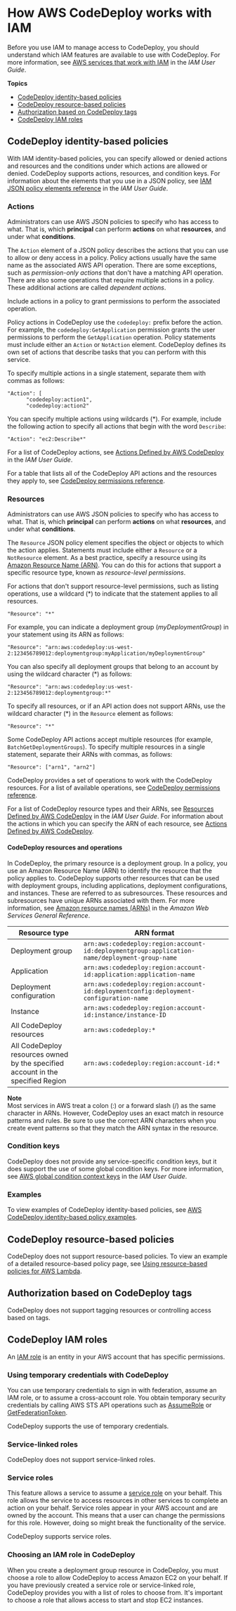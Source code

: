 # How AWS CodeDeploy works with IAM<a name="security_iam_service-with-iam"></a>

Before you use IAM to manage access to CodeDeploy, you should understand which IAM features are available to use with CodeDeploy\. For more information, see [AWS services that work with IAM](https://docs.aws.amazon.com/IAM/latest/UserGuide/reference_aws-services-that-work-with-iam.html) in the *IAM User Guide*\.

**Topics**
+ [CodeDeploy identity\-based policies](#security_iam_service-with-iam-id-based-policies)
+ [CodeDeploy resource\-based policies](#security_iam_service-with-iam-resource-based-policies)
+ [Authorization based on CodeDeploy tags](#security_iam_service-with-iam-tags)
+ [CodeDeploy IAM roles](#security_iam_service-with-iam-roles)

## CodeDeploy identity\-based policies<a name="security_iam_service-with-iam-id-based-policies"></a>

With IAM identity\-based policies, you can specify allowed or denied actions and resources and the conditions under which actions are allowed or denied\. CodeDeploy supports actions, resources, and condition keys\. For information about the elements that you use in a JSON policy, see [IAM JSON policy elements reference](https://docs.aws.amazon.com/IAM/latest/UserGuide/reference_policies_elements.html) in the *IAM User Guide*\.

### Actions<a name="security_iam_service-with-iam-id-based-policies-actions"></a>

Administrators can use AWS JSON policies to specify who has access to what\. That is, which **principal** can perform **actions** on what **resources**, and under what **conditions**\.

The `Action` element of a JSON policy describes the actions that you can use to allow or deny access in a policy\. Policy actions usually have the same name as the associated AWS API operation\. There are some exceptions, such as *permission\-only actions* that don't have a matching API operation\. There are also some operations that require multiple actions in a policy\. These additional actions are called *dependent actions*\.

Include actions in a policy to grant permissions to perform the associated operation\.

Policy actions in CodeDeploy use the `codedeploy:` prefix before the action\. For example, the `codedeploy:GetApplication` permission grants the user permissions to perform the `GetApplication` operation\. Policy statements must include either an `Action` or `NotAction` element\. CodeDeploy defines its own set of actions that describe tasks that you can perform with this service\.

To specify multiple actions in a single statement, separate them with commas as follows:

```
"Action": [
      "codedeploy:action1",
      "codedeploy:action2"
```

You can specify multiple actions using wildcards \(\*\)\. For example, include the following action to specify all actions that begin with the word `Describe`:

```
"Action": "ec2:Describe*"
```



For a list of CodeDeploy actions, see [Actions Defined by AWS CodeDeploy](https://docs.aws.amazon.com/IAM/latest/UserGuide/list_awscodedeploy.html#awscodedeploy-actions-as-permissions) in the *IAM User Guide*\.

For a table that lists all of the CodeDeploy API actions and the resources they apply to, see [CodeDeploy permissions reference](auth-and-access-control-permissions-reference.md)\.

### Resources<a name="security_iam_service-with-iam-id-based-policies-resources"></a>

Administrators can use AWS JSON policies to specify who has access to what\. That is, which **principal** can perform **actions** on what **resources**, and under what **conditions**\.

The `Resource` JSON policy element specifies the object or objects to which the action applies\. Statements must include either a `Resource` or a `NotResource` element\. As a best practice, specify a resource using its [Amazon Resource Name \(ARN\)](https://docs.aws.amazon.com/general/latest/gr/aws-arns-and-namespaces.html)\. You can do this for actions that support a specific resource type, known as *resource\-level permissions*\.

For actions that don't support resource\-level permissions, such as listing operations, use a wildcard \(\*\) to indicate that the statement applies to all resources\.

```
"Resource": "*"
```



For example, you can indicate a deployment group \(*myDeploymentGroup*\) in your statement using its ARN as follows:

```
"Resource": "arn:aws:codedeploy:us-west-2:123456789012:deploymentgroup:myApplication/myDeploymentGroup"
```

You can also specify all deployment groups that belong to an account by using the wildcard character \(\*\) as follows:

```
"Resource": "arn:aws:codedeploy:us-west-2:123456789012:deploymentgroup:*"
```

To specify all resources, or if an API action does not support ARNs, use the wildcard character \(\*\) in the `Resource` element as follows:

```
"Resource": "*"
```

Some CodeDeploy API actions accept multiple resources \(for example, `BatchGetDeploymentGroups`\)\. To specify multiple resources in a single statement, separate their ARNs with commas, as follows:

```
"Resource": ["arn1", "arn2"]
```

CodeDeploy provides a set of operations to work with the CodeDeploy resources\. For a list of available operations, see [CodeDeploy permissions reference](auth-and-access-control-permissions-reference.md)\.

For a list of CodeDeploy resource types and their ARNs, see [Resources Defined by AWS CodeDeploy](https://docs.aws.amazon.com/IAM/latest/UserGuide/list_awscodedeploy.html) in the *IAM User Guide*\. For information about the actions in which you can specify the ARN of each resource, see [Actions Defined by AWS CodeDeploy](https://docs.aws.amazon.com/IAM/latest/UserGuide/list_awscodedeploy.html#awscodedeploy-actions-as-permissions)\.

#### CodeDeploy resources and operations<a name="arn-formats"></a>

In CodeDeploy, the primary resource is a deployment group\. In a policy, you use an Amazon Resource Name \(ARN\) to identify the resource that the policy applies to\. CodeDeploy supports other resources that can be used with deployment groups, including applications, deployment configurations, and instances\. These are referred to as subresources\. These resources and subresources have unique ARNs associated with them\. For more information, see [Amazon resource names \(ARNs\)](https://docs.aws.amazon.com/general/latest/gr/aws-arns-and-namespaces.html) in the *Amazon Web Services General Reference*\.


| Resource type | ARN format | 
| --- | --- | 
| Deployment group |  `arn:aws:codedeploy:region:account-id:deploymentgroup:application-name/deployment-group-name`  | 
| Application |  `arn:aws:codedeploy:region:account-id:application:application-name`  | 
| Deployment configuration |  `arn:aws:codedeploy:region:account-id:deploymentconfig:deployment-configuration-name`   | 
| Instance |  `arn:aws:codedeploy:region:account-id:instance/instance-ID`  | 
|  All CodeDeploy resources  |  `arn:aws:codedeploy:*`  | 
|  All CodeDeploy resources owned by the specified account in the specified Region  |  `arn:aws:codedeploy:region:account-id:*`  | 

**Note**  
Most services in AWS treat a colon \(:\) or a forward slash \(/\) as the same character in ARNs\. However, CodeDeploy uses an exact match in resource patterns and rules\. Be sure to use the correct ARN characters when you create event patterns so that they match the ARN syntax in the resource\.

### Condition keys<a name="security_iam_service-with-iam-id-based-policies-conditionkeys"></a>

CodeDeploy does not provide any service\-specific condition keys, but it does support the use of some global condition keys\. For more information, see [AWS global condition context keys](https://docs.aws.amazon.com/IAM/latest/UserGuide/reference_policies_condition-keys.html) in the *IAM User Guide*\.



### Examples<a name="security_iam_service-with-iam-id-based-policies-examples"></a>



To view examples of CodeDeploy identity\-based policies, see [AWS CodeDeploy identity\-based policy examples](security_iam_id-based-policy-examples.md)\.

## CodeDeploy resource\-based policies<a name="security_iam_service-with-iam-resource-based-policies"></a>

CodeDeploy does not support resource\-based policies\. To view an example of a detailed resource\-based policy page, see [Using resource\-based policies for AWS Lambda](https://docs.aws.amazon.com/lambda/latest/dg/access-control-resource-based.html)\.

## Authorization based on CodeDeploy tags<a name="security_iam_service-with-iam-tags"></a>

CodeDeploy does not support tagging resources or controlling access based on tags\.

## CodeDeploy IAM roles<a name="security_iam_service-with-iam-roles"></a>

An [IAM role](https://docs.aws.amazon.com/IAM/latest/UserGuide/id_roles.html) is an entity in your AWS account that has specific permissions\.

### Using temporary credentials with CodeDeploy<a name="security_iam_service-with-iam-roles-tempcreds"></a>

You can use temporary credentials to sign in with federation, assume an IAM role, or to assume a cross\-account role\. You obtain temporary security credentials by calling AWS STS API operations such as [AssumeRole](https://docs.aws.amazon.com/STS/latest/APIReference/API_AssumeRole.html) or [GetFederationToken](https://docs.aws.amazon.com/STS/latest/APIReference/API_GetFederationToken.html)\. 

CodeDeploy supports the use of temporary credentials\. 

### Service\-linked roles<a name="security_iam_service-with-iam-roles-service-linked"></a>

CodeDeploy does not support service\-linked roles\.

### Service roles<a name="security_iam_service-with-iam-roles-service"></a>

This feature allows a service to assume a [service role](https://docs.aws.amazon.com/IAM/latest/UserGuide/id_roles_terms-and-concepts.html#iam-term-service-role) on your behalf\. This role allows the service to access resources in other services to complete an action on your behalf\. Service roles appear in your AWS account and are owned by the account\. This means that a user can change the permissions for this role\. However, doing so might break the functionality of the service\.

CodeDeploy supports service roles\. 

### Choosing an IAM role in CodeDeploy<a name="security_iam_service-with-iam-roles-choose"></a>

When you create a deployment group resource in CodeDeploy, you must choose a role to allow CodeDeploy to access Amazon EC2 on your behalf\. If you have previously created a service role or service\-linked role, CodeDeploy provides you with a list of roles to choose from\. It's important to choose a role that allows access to start and stop EC2 instances\.